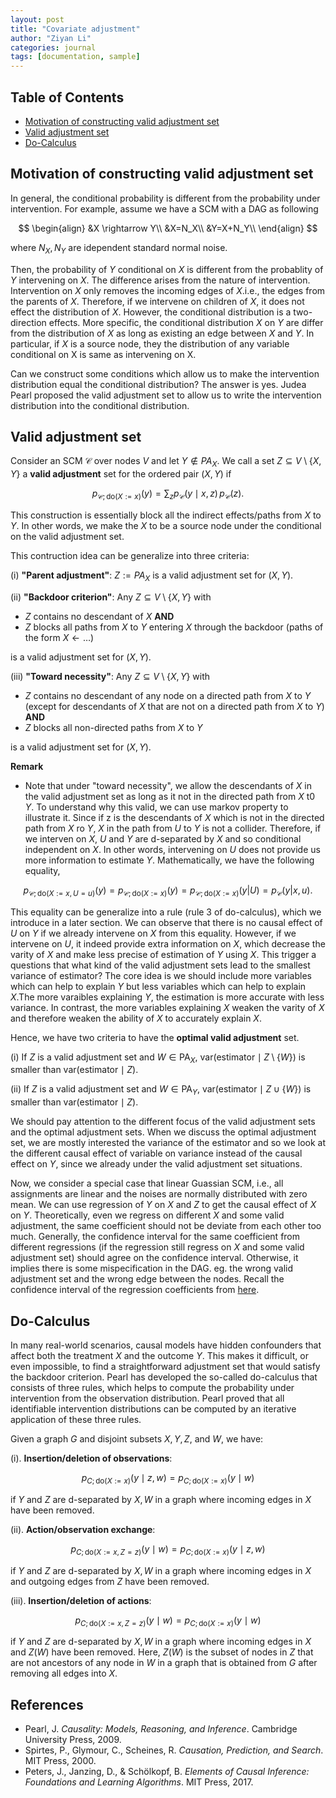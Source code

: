 ```yaml
---
layout: post
title: "Covariate adjustment"
author: "Ziyan Li"
categories: journal
tags: [documentation, sample]
---
```

## Table of Contents
- [Motivation of constructing valid adjustment set](#Motivation-of-constructing-valid-adjustment-set)
- [Valid adjustment set](#Valid-adjustment-set)
- [Do-Calculus](#Do-Calculus)

## Motivation of constructing valid adjustment set
In general, the conditional probability is different from the probability under intervention. For example, assume we have a SCM with a DAG as following

$$
\begin{align}
&X \rightarrow Y\\
&X=N_X\\
&Y=X+N_Y\\
\end{align}
$$

where $N_X, N_Y$ are idependent standard normal noise.

Then, the probability of $Y$ conditional on $X$ is different from the probablity of $Y$ intervening on $X$. The difference arises from the nature of intervention. Intervention on $X$ only removes the incoming edges of $X$.i.e., the edges from the parents of $X$. Therefore, if we intervene on children of $X$, it does not effect the distribution of $X$. However, the conditional distribution is a two-direction effects. More specific, the conditional distribution $X$ on $Y$ are differ from the distribution of $X$  as long as existing an edge between $X$ and $Y$. In particular, if $X$ is a source node, they the distribution of any variable conditional on X is same as intervening on X.

Can we construct some conditions which allow us to make the intervention distribution equal the conditional distribution? The answer is yes. Judea Pearl proposed the valid adjustment set to allow us to write the intervention distribution into the conditional distribution.

## Valid adjustment set

Consider an SCM $\mathcal{C}$ over nodes $V$ and let $Y \notin PA_X$. We call a set $Z \subseteq V \setminus \{X, Y\}$ a **valid adjustment** set for the ordered pair $(X, Y)$ if

$$
p_{\mathcal{C}; \text{do}(X := x)}(y) = \sum_{z} p_{\mathcal{C}}(y \mid x, z) \, p_{\mathcal{C}}(z).
$$

This construction is essentially block all the indirect effects/paths from $X$ to $Y$. In other words, we make the $X$ to be a source node under the conditional on the valid adjustment set.

This contruction idea can be generalize into three criteria:

(i) **"Parent adjustment"**: $Z := PA_X$ is a valid adjustment set for $(X, Y)$.

(ii) **"Backdoor criterion"**: Any $Z \subseteq V \setminus \{X, Y\}$ with
- $Z$ contains no descendant of $X$ **AND**
- $Z$ blocks all paths from $X$ to $Y$ entering $X$ through the backdoor (paths of the form $X \leftarrow \dots$)

is a valid adjustment set for $(X, Y)$.

(iii) **"Toward necessity"**: Any $Z \subseteq V \setminus \{X, Y\}$ with
- $Z$ contains no descendant of any node on a directed path from $X$ to $Y$ (except for descendants of $X$ that are not on a directed path from $X$ to $Y$) **AND**
- $Z$ blocks all non-directed paths from $X$ to $Y$

is a valid adjustment set for $(X, Y)$.

**Remark**
- Note that under "toward necessity", we allow the descendants of $X$ in the valid adjustment set as long as it not in the directed path from $X$ t0 $Y$. To understand why this valid, we can use markov property to illustrate it. Since if z is the descendants of $X$ which is not in the directed path from $X$ ro $Y$, $X$ in the path from $U$ to $Y$ is not a collider. Therefore, if we interven on $X$, $U$ and $Y$ are d-separated by $X$ and so conditional independent on $X$. In other words, intervening on $U$ does not provide us more information to estimate $Y$. Mathematically, we have the following equality,

$$
p_{\mathcal{C}; \text{do}(X := x, U=u)}(y) = p_{\mathcal{C}; \text{do}(X := x)}(y) = p_{\mathcal{C}; \text{do}(X := x)}(y|U) = p_{\mathcal{C}}(y|x,u) .
$$

This equality can be generalize into a rule (rule 3 of do-calculus), which we introduce in a later section. We can observe that there is no causal effect of $U$ on $Y$ if we already intervene on $X$ from this equality. However, if we intervene on $U$, it indeed provide extra information on $X$, which decrease the varity of $X$ and make less precise of estimation of $Y$ using $X$. This trigger a questions that what kind of the valid adjustment sets lead to the smallest variance of estimator? The core idea is we should include more variables which can help to explain $Y$ but less variables which can help to explain $X$.The more varaibles explaining $Y$, the estimation is more accurate with less variance. In contrast, the more variables explaining $X$ weaken the varity of $X$ and therefore weaken the ability of $X$ to accurately explain $X$. 

Hence, we have two criteria to have the **optimal valid adjustment** set.

(i) If $Z$ is a valid adjustment set and $W \in \text{PA}_X$, $\text{var}(\text{estimator} \mid Z \setminus \{W\})$ is smaller than $\text{var}(\text{estimator} \mid Z)$.

(ii) If $Z$ is a valid adjustment set and $W \in \text{PA}_Y$, $\text{var}(\text{estimator} \mid Z \cup \{W\})$ is smaller than $\text{var}(\text{estimator} \mid Z)$.

We should pay attention to the different focus of the valid adjustment sets and the optimal adjustment sets. When we discuss the optimal adjustment set, we are mostly interested the variance of the estimator and so we look at the different causal effect of variable on variance instead of the causal effect on $Y$, since we already under the valid adjustment set situations.

Now, we consider a special case that linear Guassian SCM, i.e., all assignments are linear and the noises are normally distributed with zero mean. We can use regression of $Y$ on $X$ and $Z$ to get the causal effect of $X$ on $Y$. Theoretically, even we regress on different $X$ and some valid adjustment, the same coefficient should not be deviate from each other too much. Generally, the confidence interval for the same coefficient from different regressions (if the regression still regress on $X$ and some valid adjustment set) should agree on the confidence interval. Otherwise, it implies there is some mispecification in the DAG. eg. the wrong valid adjustment set and the wrong edge between the nodes. Recall the confidence interval of the regression coefficients from [here](https://catty-halsey.github.io/Multiple-regression#Uniqueness-of-Estimatied-Beta-in-Multiple-Linear-Regression).





## Do-Calculus

In many real-world scenarios, causal models have hidden confounders that affect both the treatment $X$ and the outcome $Y$. This makes it difficult, or even impossible, to find a straightforward adjustment set that would satisfy the backdoor criterion. Pearl has developed the so-called do-calculus that consists
of three rules, which helps to compute the probability under intervention from the observation distribution. Pearl proved that all identifiable intervention distributions can be computed by an iterative application of these three rules. 

Given a graph $G$ and disjoint subsets $X, Y, Z,$ and $W$, we have:

(i). **Insertion/deletion of observations**:

$$
p_{C;\text{do}(X := x)}(y \mid z, w) = p_{C;\text{do}(X := x)}(y \mid w)
$$
   
   if $Y$ and $Z$ are d-separated by $X, W$ in a graph where incoming edges in $X$ have been removed.

(ii). **Action/observation exchange**:

$$
p_{C;\text{do}(X := x, Z = z)}(y \mid w) = p_{C;\text{do}(X := x)}(y \mid z, w)
$$

   if $Y$ and $Z$ are d-separated by $X, W$ in a graph where incoming edges in $X$ and outgoing edges from $Z$ have been removed.

(iii). **Insertion/deletion of actions**:

$$
p_{C;\text{do}(X := x, Z = z)}(y \mid w) = p_{C;\text{do}(X := x)}(y \mid w)
$$

   if $Y$ and $Z$ are d-separated by $X, W$ in a graph where incoming edges in $X$ and $Z(W)$ have been removed. Here, $Z(W)$ is the subset of nodes in $Z$ that are not ancestors of any node in $W$ in a graph that is obtained from $G$ after removing all edges into $X$.

   ## References

- Pearl, J. *Causality: Models, Reasoning, and Inference*. Cambridge University Press, 2009.
- Spirtes, P., Glymour, C., Scheines, R. *Causation, Prediction, and Search*. MIT Press, 2000.
- Peters, J., Janzing, D., & Schölkopf, B. *Elements of Causal Inference: Foundations and Learning Algorithms*. MIT Press, 2017.


